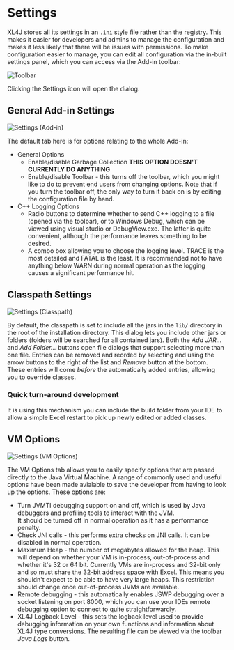 Settings
========

XL4J stores all its settings in an `.ini` style file rather than the registry. This makes it easier for developers and admins to manage 
the configuration and makes it less likely that there will be issues with permissions.  To make configuration easier to manage, you can
edit all configuration via the in-built settings panel, which you can access via the Add-in toolbar:

![Toolbar](https://github.com/McLeodMoores/xl4j/blob/master/docs/images/toolbar.png "The default toolbar")

Clicking the Settings icon will open the dialog.

## General Add-in Settings

![Settings (Add-in)](https://github.com/McLeodMoores/xl4j/blob/master/docs/images/settings-add-in.PNG "The settings dialog (add-in tab)")

The default tab here is for options relating to the whole Add-in:
 * General Options
   - Enable/disable Garbage Collection **THIS OPTION DOESN'T CURRENTLY DO ANYTHING**
   - Enable/disable Toolbar - this turns off the toolbar, which you might like to do to prevent end users from changing options.  Note 
     that if you turn the toolbar off, the only way to turn it back on is by editing the configuration file by hand.
 * C++ Logging Options
   - Radio buttons to determine whether to send C++ logging to a file (opened via the toolbar), or to Windows Debug, which can be viewed
     using visual studio or DebugView.exe.  The latter is quite convenient, although the performance leaves something to be desired.
   - A combo box allowing you to choose the logging level.  TRACE is the most detailed and FATAL is the least. It is recommended not to
     have anything below WARN during normal operation as the logging causes a significant performance hit.

## Classpath Settings
  
![Settings (Classpath)](https://github.com/McLeodMoores/xl4j/blob/master/docs/images/settings-classpath.PNG "The settings dialog (classpath tab)")

By default, the classpath is set to include all the jars in the `lib/` directory in the root of the installation directory.  This dialog
lets you include other jars or folders (folders will be searched for all contained jars).  Both the *Add JAR...* and *Add Folder...*
buttons open file dialogs that support selecting more than one file.  Entries can be removed and reorded by selecting and using the 
arrow buttons to the right of the list and *Remove* button at the bottom.  These entries will come *before* the automatically added
entries, allowing you to override classes.

### Quick turn-around development
It is using this mechanism you can include the build folder from your IDE to allow a simple Excel restart to pick up newly edited or 
added classes.

## VM Options

![Settings (VM Options)](https://github.com/McLeodMoores/xl4j/blob/master/docs/images/settings-vm-options.PNG "The settings dialog (VM options)")

The VM Options tab allows you to easily specify options that are passed directly to the Java Virtual Machine.  A range of commonly
used and useful options have been made avialable to save the developer from having to look up the options.  These options are:
 * Turn JVMTI debugging support on and off, which is used by Java debuggers and profiling tools to interact with the JVM.  
   It should be turned off in normal operation as it has a performance penalty.
 * Check JNI calls - this performs extra checks on JNI calls.  It can be disabled in normal operation.
 * Maximum Heap - the number of megabytes allowed for the heap.  This will depend on whether your VM is in-process, out-of-process 
   and whether it's 32 or 64 bit.  Currently VMs are in-process and 32-bit only and so must share the 32-bit address space with Excel.
   This means you shouldn't expect to be able to have very large heaps.  This restriction should change once out-of-process JVMs are
   available.
 * Remote debugging - this automatically enables JSWP debugging over a socket listening on port 8000, which you can use your IDEs 
   remote debugging option to connect to quite straightforwardly.
 * XL4J Logback Level - this sets the logback level used to provide debugging information on your own functions and information about
   XL4J type conversions.  The resulting file can be viewed via the toolbar *Java Logs* button.
 
